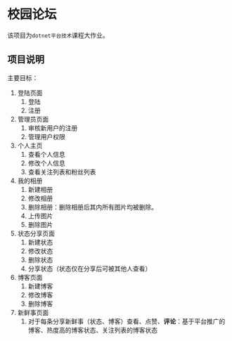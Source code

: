 # 校园论坛

该项目为`dotnet平台技术`课程大作业。



## 项目说明

主要目标：

1. 登陆页面
   1. 登陆
   2. 注册
2. 管理员页面
   1. 审核新用户的注册
   2. 管理用户权限
3. 个人主页
   1. 查看个人信息
   2. 修改个人信息
   3. 查看关注列表和粉丝列表
4. 我的相册
   1. 新建相册
   2. 修改相册
   3. 删除相册：删除相册后其内所有图片均被删除。
   4. 上传图片
   5. 删除图片
5. 状态分享页面
   1. 新建状态
   2. 修改状态
   3. 删除状态
   4. 分享状态（状态仅在分享后可被其他人查看）
6. 博客页面
   1. 新建博客
   2. 修改博客
   3. 删除博客
7. 新鲜事页面
   1. 对于每条分享新鲜事（状态、博客）查看、点赞、**评论**：基于平台推广的博客、热度高的博客状态、关注列表的博客状态
